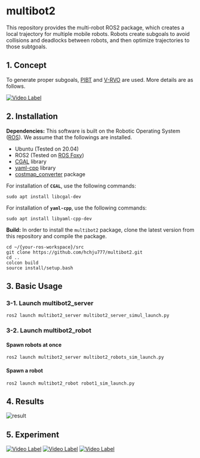 # multibot2
This repository provides the multi-robot ROS2 package, which creates a local trajectory for multiple mobile robots. Robots create subgoals to avoid collisions and deadlocks between robots, and then optimize trajectories to those subtgoals.

## 1. Concept
To generate proper subgoals, [PIBT](https://kei18.github.io/pibt2/) and [V-RVO](https://arxiv.org/abs/2102.13281) are used. More details are as follows.

[![Video Label](http://img.youtube.com/vi/BsfKGs3H9ww/0.jpg)](https://youtu.be/BsfKGs3H9ww)

## 2. Installation
**Dependencies:** This software is built on the Robotic Operating System ([ROS](https://www.ros.org/)). We assume that the followings are installed.
- Ubuntu (Tested on 20.04) 
- ROS2 (Tested on [ROS Foxy](https://docs.ros.org/en/foxy/))
- [CGAL](https://www.cgal.org/index.html) library
- [yaml-cpp](https://github.com/jbeder/yaml-cpp) library
- [costmap_converter](https://wiki.ros.org/costmap_converter) package

For installation of **`CGAL`**, use the following commands:
```
sudo apt install libcgal-dev
```

For installation of **`yaml-cpp`**, use the following commands:
```
sudo apt install libyaml-cpp-dev
```

**Build:** In order to install the `multibot2` package, clone the latest version from this repository and compile the package.
  ```
  cd ~/{your-ros-workspace}/src
  git clone https://github.com/hchju777/multibot2.git
  cd ..
  colcon build
  source install/setup.bash
  ```

## 3. Basic Usage
### 3-1. Launch multibot2_server
```
ros2 launch multibot2_server multibot2_server_simul_launch.py 
```
### 3-2. Launch multibot2_robot
#### Spawn robots at once
```
ros2 launch multibot2_server multibot2_robots_sim_launch.py 
```
#### Spawn a robot
```
ros2 launch multibot2_robot robot1_sim_launch.py 
```

## 4. Results
![result](https://github.com/hchju777/multibot2/assets/169625948/bd0fcb0a-85c2-408b-ac94-e05f095ff398)

## 5. Experiment
[![Video Label](http://img.youtube.com/vi/UCHZ8Q0e030/0.jpg)](https://youtu.be/UCHZ8Q0e030)
[![Video Label](http://img.youtube.com/vi/mAPAo0MlVRQ/0.jpg)](https://youtu.be/mAPAo0MlVRQ)
[![Video Label](http://img.youtube.com/vi/F9dSxDVsyl4/0.jpg)](https://youtu.be/F9dSxDVsyl4)